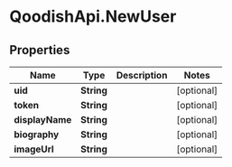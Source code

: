 # QoodishApi.NewUser

## Properties

Name | Type | Description | Notes
------------ | ------------- | ------------- | -------------
**uid** | **String** |  | [optional] 
**token** | **String** |  | [optional] 
**displayName** | **String** |  | [optional] 
**biography** | **String** |  | [optional] 
**imageUrl** | **String** |  | [optional] 


